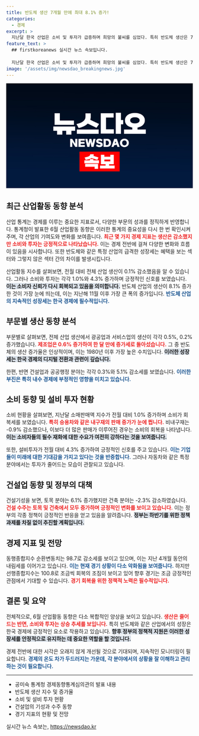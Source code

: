 ```yaml
---
title: 반도체 생산 7개월 만에 최대 8.1% 증가!
categories:
  - 경제
excerpt: >
  지난달 한국 산업은 소비 및 투자가 급증하며 희망의 불씨를 심었다. 특히 반도체 생산은 7개월 만에 최대 증가율을 기록하며 새로운 전환점을 맞았다. 기초 산업 회복의 신호를 놓치지 마세요!
feature_text: >
  ## firstkoreanews 실시간 뉴스 속보입니다.

  지난달 한국 산업은 소비 및 투자가 급증하며 희망의 불씨를 심었다. 특히 반도체 생산은 7개월 만에 최대 증가율을 기록하며 새로운 전환점을 맞았다. 기초 산업 회복의 신호를 놓치지 마세요!
image: '/assets/img/newsdao_breakingnews.jpg'
---
```


<p><img src="/assets/img/newsdao_breakingnews.jpg" alt="firstkoreanews 속보" /></p>

<h2 data-ke-size="size26">최근 산업활동 동향 분석</h2>

<p data-ke-size="size16"></p>

<p>산업 통계는 경제를 이루는 중요한 지표로서, 다양한 부문의 성과를 정직하게 반영합니다. 통계청이 발표한 6월 산업활동 동향은 이러한 통계의 중요성을 다시 한 번 확인시켜주며, 각 산업의 기여도와 변화를 보여줍니다. <b><span style="color: #ee2323;">최근 몇 가지 경제 지표는 생산은 감소했지만 소비와 투자는 긍정적으로 나타났습니다.</span></b> 이는 경제 전반에 걸쳐 다양한 변화와 흐름이 있음을 시사합니다. 또한 반도체와 같은 특정 산업의 급격한 성장세는 혜택을 보는 섹터와 그렇지 않은 섹터 간의 차이를 발생시킵니다.</p>

<p data-ke-size="size16"></p>

<p>산업활동 지수를 살펴보면, 전월 대비 전체 산업 생산이 0.1% 감소했음을 알 수 있습니다. 그러나 소비와 투자는 각각 1.0%와 4.3% 증가하며 긍정적인 신호를 보였습니다. <b><span style="background-color: #21538527;">이는 소비자 신뢰가 다시 회복되고 있음을 의미합니다.</span></b> 반도체 산업의 생산이 8.1% 증가한 것이 가장 눈에 띄는데, 이는 지난해 11월 이후 가장 큰 폭의 증가입니다. <b><span style="color: #1a5490;">반도체 산업의 지속적인 성장세는 한국 경제에 필수적입니다.</span></b></p>

<h2 data-ke-size="size26">부문별 생산 동향 분석</h2>

<p data-ke-size="size16"></p>

<p>부문별로 살펴보면, 전체 산업 생산에서 광공업과 서비스업의 생산이 각각 0.5%, 0.2% 증가했습니다. <b><span style="color: #ee2323;">제조업은 0.6% 증가하여 한 달 만에 증가세로 돌아섰습니다.</span></b> 그 중 반도체의 생산 증가율은 인상적이며, 이는 1980년 이후 가장 높은 수치입니다. <b><span style="background-color: #21538527;">이러한 성장세는 한국 경제의 디지털 전환과 관련이 깊습니다.</span></b> </p>

<p>한편, 반면 건설업과 공공행정 분야는 각각 0.3%와 5.1% 감소세를 보였습니다. <b><span style="color: #1a5490;">이러한 부진은 특히 내수 경제에 부정적인 영향을 미치고 있습니다.</span></b> </p>

<p data-ke-size="size16"></p>

<h2 data-ke-size="size26">소비 동향 및 설비 투자 현황</h2>

<p data-ke-size="size16"></p>

<p>소비 현황을 살펴보면, 지난달 소매판매액 지수가 전월 대비 1.0% 증가하며 소비가 회복세를 보였습니다. <b><span style="color: #ee2323;">특히 승용차와 같은 내구재의 판매 증가가 눈에 띕니다.</span></b> 비내구재는 -0.9% 감소했으나, 이보다 더 많은 판매가 이루어진 경우는 소비의 회복을 나타냅니다. <b><span style="background-color: #21538527;">이는 소비자들의 필수 재화에 대한 수요가 여전히 강하다는 것을 보여줍니다.</span></b> </p>

<p>또한, 설비투자가 전월 대비 4.3% 증가하여 긍정적인 신호를 주고 있습니다. <b><span style="color: #1a5490;">이는 기업들이 미래에 대한 기대감을 가지고 있다는 것을 반증합니다.</span></b> 그러나 자동차와 같은 특정 분야에서는 투자가 줄어드는 모습이 관찰되고 있습니다.</p>

<p data-ke-size="size16"></p>

<h2 data-ke-size="size26">건설업 동향 및 정부의 대책</h2>

<p data-ke-size="size16"></p>

<p>건설기성을 보면, 토목 분야는 6.1% 증가했지만 건축 분야는 -2.3% 감소하였습니다. <b><span style="color: #ee2323;">건설 수주는 토목 및 건축에서 모두 증가하며 긍정적인 변화를 보이고 있습니다.</span></b> 이는 정부의 각종 정책이 긍정적인 반응을 얻고 있음을 알려줍니다. <b><span style="background-color: #21538527;">정부는 하반기를 위한 정책 과제를 차질 없이 추진할 계획입니다.</span></b> </p>

<p data-ke-size="size16"></p>

<h2 data-ke-size="size26">경제 지표 및 전망</h2>

<p data-ke-size="size16"></p>

<p>동행종합지수 순환변동치는 98.7로 감소세를 보이고 있으며, 이는 지난 4개월 동안의 내림세를 이어가고 있습니다. <b><span style="color: #1a5490;">이는 현재 경기 상황이 다소 악화됨을 보여줍니다.</span></b> 하지만 선행종합지수는 100.8로 조금씩 회복의 조짐이 보이고 있어 향후 경기는 조금 긍정적인 관점에서 기대할 수 있습니다. <b><span style="color: #ee2323;">경기 회복을 위한 정책적 노력은 필수적입니다.</span></b> </p>

<p data-ke-size="size16"></p>

<h2 data-ke-size="size26">결론 및 요약</h2>

<p data-ke-size="size16"></p>

<p>전체적으로, 6월 산업활동 동향은 다소 복합적인 양상을 보이고 있습니다. <b><span style="color: #ee2323;">생산은 줄어드는 반면, 소비와 투자는 상승 추세를 보입니다.</span></b> 특히 반도체와 같은 산업에서의 성장은 한국 경제에 긍정적인 요소로 작용하고 있습니다. <b><span style="background-color: #21538527;">향후 정부의 정책적 지원은 이러한 성장세를 안정적으로 유지하는 데 중요한 역할을 할 것입니다.</span></b> </p>

<p>경제 전반에 대한 시각은 오래지 않게 개선될 것으로 기대되며, 지속적인 모니터링이 필요합니다. <b><span style="color: #1a5490;">경제의 온도 차가 두드러지는 가운데, 각 분야에서의 상황을 잘 이해하고 관리하는 것이 필요합니다.</span></b></p>

<p data-ke-size="size16"></p>

<hr>

<ul>
    <li>공미숙 통계청 경제동향통계심의관의 발표 내용</li>
    <li>반도체 생산 지수 및 증가율</li>
    <li>소비 및 설비 투자 현황</li>
    <li>건설업의 기성과 수주 동향</li>
    <li>경기 지표의 현황 및 전망</li>
</ul>
실시간 뉴스 속보는, <a href="https://newsdao.kr" rel="dofollow">https://newsdao.kr</a>


